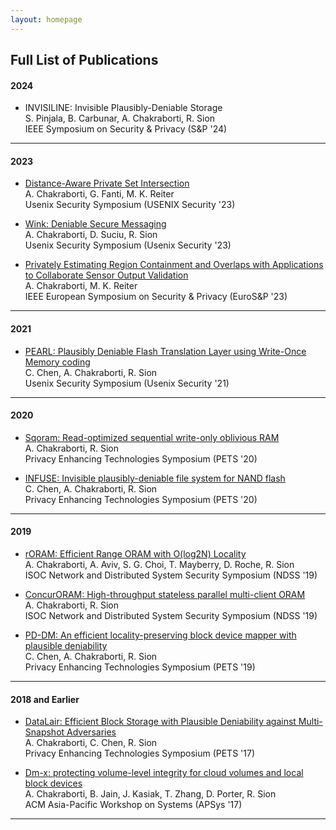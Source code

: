```yaml
---
layout: homepage
---
```


<!-- <h2 id="full-publications" style="margin: 2px 0px 15px;">Full List of Publications</h2> -->
## Full List of Publications



#### 2024

* INVISILINE: Invisible Plausibly-Deniable Storage <br>
S. Pinjala, B. Carbunar, A. Chakraborti, R. Sion <br>
IEEE Symposium on Security & Privacy (S&P '24)


<hr>

#### 2023

* [Distance-Aware Private Set Intersection](https://www.usenix.org/system/files/sec23summer_333-chakraborti-prepub.pdf)<br>
A. Chakraborti, G. Fanti, M. K. Reiter <br>
Usenix Security Symposium (USENIX Security '23)

* [Wink: Deniable Secure Messaging](https://www.usenix.org/conference/usenixsecurity23/presentation/chakraborti-wink)<br>
A. Chakraborti, D. Suciu, R. Sion <br>
Usenix Security Symposium (Usenix Security '23)

* [Privately Estimating Region Containment and Overlaps with Applications to Collaborate Sensor Output Validation](https://reitermk.github.io/papers/2023/EuroSP.pdf)<br>
A. Chakraborti, M. K. Reiter <br>
IEEE European Symposium on Security & Privacy (EuroS&P '23)

<hr>


#### 2021

* [PEARL: Plausibly Deniable Flash Translation Layer using Write-Once Memory coding](https://www.usenix.org/conference/usenixsecurity21/presentation/chen-chen)<br>
C. Chen, A. Chakraborti, R. Sion <br>
Usenix Security Symposium (Usenix Security '21)

<hr>

#### 2020

* [Sqoram: Read-optimized sequential write-only oblivious RAM](https://petsymposium.org/popets/2020/popets-2020-0012.pdf)<br>
A. Chakraborti, R. Sion <br>
Privacy Enhancing Technologies Symposium (PETS '20)

* [INFUSE: Invisible plausibly-deniable file system for NAND flash](https://petsymposium.org/popets/2020/popets-2020-0071.pdf) <br>
C. Chen, A. Chakraborti, R. Sion <br>
Privacy Enhancing Technologies Symposium (PETS '20)


<hr>

#### 2019

* [rORAM: Efficient Range ORAM with O(log2N) Locality](https://www.ndss-symposium.org/ndss-paper/roram-efficient-range-oram-with-olog2-n-locality)<br>
A. Chakraborti, A. Aviv, S. G. Choi, T. Mayberry, D. Roche, R. Sion <br>
ISOC Network and Distributed System Security Symposium (NDSS '19)

* [ConcurORAM: High-throughput stateless parallel multi-client ORAM](https://www.ndss-symposium.org/ndss-paper/concuroram-high-throughput-stateless-parallel-multi-client-oram)<br>
A. Chakraborti, R. Sion <br>
ISOC Network and Distributed System Security Symposium (NDSS '19) 

* [PD-DM: An efficient locality-preserving block device mapper with plausible deniability](https://petsymposium.org/popets/2019/popets-2019-0009.pdf)<br>
C. Chen, A. Chakraborti, R. Sion <br>
Privacy Enhancing Technologies Symposium (PETS '19)

<hr>

#### 2018 and Earlier

* [DataLair: Efficient Block Storage with Plausible Deniability against Multi-Snapshot Adversaries](https://petsymposium.org/2017/papers/issue3/paper44-2017-3-source.pdf) <br>
A. Chakraborti, C. Chen, R. Sion <br>
Privacy Enhancing Technologies Symposium (PETS '17)

* [Dm-x: protecting volume-level integrity for cloud volumes and local block devices](https://www.cs.unc.edu/~porter/pubs/a16-Chakraborti.pdf)<br>
A. Chakraborti, B. Jain, J. Kasiak, T. Zhang, D. Porter, R. Sion <br>
ACM Asia-Pacific Workshop on Systems (APSys '17)


<hr>